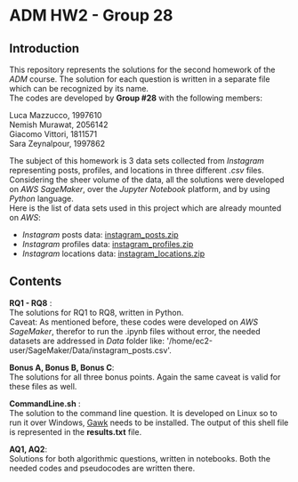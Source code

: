 # ADM HW2 - Group 28

## Introduction
This repository represents the solutions for the second homework of the *ADM* course. The solution for each question is written in a separate file which can be recognized by its name. <br> 
The codes are developed by **Group #28** with the following members:<br>

Luca Mazzucco, 1997610<br>
Nemish Murawat, 2056142<br>
Giacomo Vittori, 1811571<br>
Sara Zeynalpour, 1997862<br>

The subject of this homework is 3 data sets collected from *Instagram* representing posts, profiles, and locations in three different *.csv* files. Considering the sheer volume of the data, all the solutions were developed on *AWS SageMaker*, over the *Jupyter Notebook* platform, and by using *Python* language.<br>
Here is the list of data sets used in this project which are already mounted on *AWS*:
- *Instagram* posts data: [instagram_posts.zip](https://adm2022.s3.amazonaws.com/instagram_posts.zip)
- *Instagram* profiles data: [instagram_profiles.zip](https://adm2022.s3.amazonaws.com/instagram_profiles.zip)
- *Instagram* locations data: [instagram_locations.zip](https://adm2022.s3.amazonaws.com/instagram_locations.zip)


## Contents
**RQ1 - RQ8** :<br> The solutions for RQ1 to RQ8, written in Python. <br>
Caveat: As mentioned before, these codes were developed on *AWS SageMaker*, therefor to run the .ipynb files without error, the needed datasets are addressed in *Data* folder like: '/home/ec2-user/SageMaker/Data/instagram_posts.csv'. <br>

**Bonus A, Bonus B, Bonus C**:<br> The solutions for all three bonus points. Again the same caveat is valid for these files as well. <br>

**CommandLine.sh** :<br> The solution to the command line question. It is developed on Linux so to run it over Windows, [Gawk](https://gnuwin32.sourceforge.net/packages/gawk.htm) needs to be installed. The output of this shell file is represented in the **results.txt** file.

**AQ1, AQ2**:<br> Solutions for both algorithmic questions, written in notebooks. Both the needed codes and pseudocodes are written there. <br>
